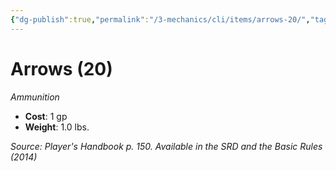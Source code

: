 ```yaml
---
{"dg-publish":true,"permalink":"/3-mechanics/cli/items/arrows-20/","tags":["ttrpg-cli/compendium/src/5e/phb","ttrpg-cli/item/gear/ammunition","ttrpg-cli/item/rarity/none"],"noteIcon":""}
---
```


# Arrows (20)
*Ammunition*  


- **Cost**: 1 gp
- **Weight**: 1.0 lbs.

*Source: Player's Handbook p. 150. Available in the <span title='Systems Reference Document (5.1)'>SRD</span> and the Basic Rules (2014)*